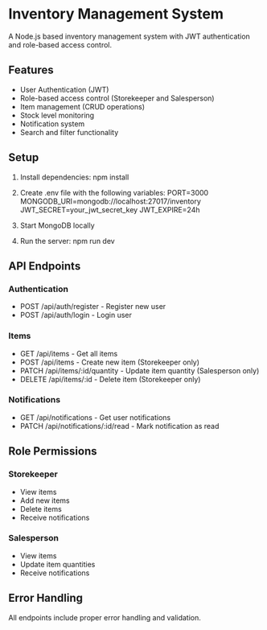 # Inventory Management System

A Node.js based inventory management system with JWT authentication and role-based access control.

## Features

- User Authentication (JWT)
- Role-based access control (Storekeeper and Salesperson)
- Item management (CRUD operations)
- Stock level monitoring
- Notification system
- Search and filter functionality

## Setup

1. Install dependencies:
npm install

2. Create .env file with the following variables:
PORT=3000
MONGODB_URI=mongodb://localhost:27017/inventory
JWT_SECRET=your_jwt_secret_key
JWT_EXPIRE=24h

3. Start MongoDB locally

4. Run the server:
npm run dev

## API Endpoints

### Authentication
- POST /api/auth/register - Register new user
- POST /api/auth/login - Login user

### Items
- GET /api/items - Get all items
- POST /api/items - Create new item (Storekeeper only)
- PATCH /api/items/:id/quantity - Update item quantity (Salesperson only)
- DELETE /api/items/:id - Delete item (Storekeeper only)

### Notifications
- GET /api/notifications - Get user notifications
- PATCH /api/notifications/:id/read - Mark notification as read

## Role Permissions

### Storekeeper
- View items
- Add new items
- Delete items
- Receive notifications

### Salesperson
- View items
- Update item quantities
- Receive notifications

## Error Handling
All endpoints include proper error handling and validation.
